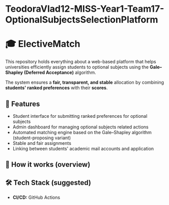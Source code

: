 # TeodoraVlad12-MISS-Year1-Team17-OptionalSubjectsSelectionPlatform

# 🎓 ElectiveMatch

This repository holds everything about a web-based platform that helps universities efficiently assign students to optional subjects using the **Gale–Shapley (Deferred Acceptance)** algorithm.

The system ensures a **fair, transparent, and stable** allocation by combining **students' ranked preferences** with their **scores**.

## 🚀 Features
- Student interface for submitting ranked preferences for optional subjects  
- Admin dashboard for managing optional subjects related actions  
- Automated matching engine based on the Gale–Shapley algorithm (student-proposing variant)  
- Stable and fair assignments   
- Linking between students' academic mail accounts and application  

## 🧩 How it works (overview)

## 🛠️ Tech Stack (suggested)
  
- **CI/CD:** GitHub Actions

